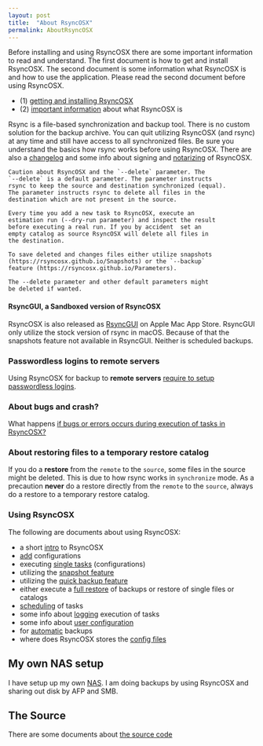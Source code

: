 ```yaml
---
layout: post
title:  "About RsyncOSX"
permalink: AboutRsyncOSX
---
```

Before installing and using RsyncOSX there are some important information to read and understand. The first document is how to get and install RsyncOSX. The second document is some information what RsyncOSX is and how to use the application. Please read the second document before using RsyncOSX.

 - (1) [getting and installing RsyncOSX](/Install)
 - (2) [important information](/HowtoUseRsyncOSX) about what RsyncOSX is

Rsync is a file-based synchronization and backup tool. There is no custom solution for the backup archive. You can quit utilizing RsyncOSX (and rsync) at any time and still have access to all synchronized files. Be sure you understand the basics how rsync works before using RsyncOSX. There are also a [changelog](/Changelog) and some info about signing and [notarizing](/Notarized) of RsyncOSX.

```
Caution about RsyncOSX and the `--delete` parameter. The
`--delete` is a default parameter. The parameter instructs
rsync to keep the source and destination synchronized (equal).
The parameter instructs rsync to delete all files in the
destination which are not present in the source.

Every time you add a new task to RsyncOSX, execute an
estimation run (--dry-run parameter) and inspect the result
before executing a real run. If you by accident  set an
empty catalog as source RsyncOSX will delete all files in
the destination.

To save deleted and changes files either utilize snapshots
(https://rsyncosx.github.io/Snapshots) or the `--backup`
feature (https://rsyncosx.github.io/Parameters).

The --delete parameter and other default parameters might
be deleted if wanted.
```

#### RsyncGUI, a Sandboxed version of RsyncOSX

RsyncOSX is also released as [RsyncGUI](https://itunes.apple.com/us/app/rsyncgui/id1449707783?l=nb&ls=1&mt=12) on Apple Mac App Store. RsyncGUI only utilize the stock version of rsync in macOS. Because of that the snapshots feature not available in RsyncGUI. Neither is scheduled backups.

### Passwordless logins to remote servers

Using RsyncOSX for backup to **remote servers** [require to setup passwordless logins](/Remotelogins).

### About bugs and crash?

What happens [if bugs or errors occurs during execution of tasks in RsyncOSX?](/Bugs)

### About restoring files to a temporary restore catalog

If you do a **restore** from the `remote` to the `source`, some files in the source might be deleted. This is due to how rsync works in `synchronize` mode. As a precaution **never** do a restore directly from the `remote` to the `source`, always do a restore to a temporary restore catalog.

### Using RsyncOSX

The following are documents about using RsyncOSX:
- a short [intro](/Intro) to RsyncOSX
- [add](/AddConfigurations) configurations
- executing [single tasks](/SingleTask) (configurations)
- utilizing the [snapshot feature](/Snapshots)
- utilizing the [quick backup feature](/Quickbackup)
- either execute a [full restore](/Fullrestore) of backups or restore of single files or catalogs
- [scheduling](/ScheduleTasks) of tasks
- some info about [logging](/Logging) execution of tasks
- some info about [user configuration](/UserConfiguration)
- for [automatic](/Automatic) backups
- where does RsyncOSX stores the [config files](/configfiles)

## My own NAS setup

I have setup up my own [NAS](/DIYNAS). I am doing backups by using RsyncOSX and sharing out disk by AFP and SMB.

## The Source

There are some documents about [the source code](/Source)
